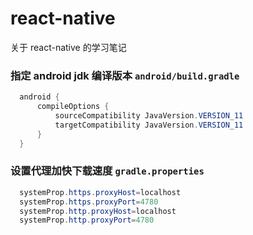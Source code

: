 # react-native
关于 react-native 的学习笔记

### 指定 android jdk 编译版本 `android/build.gradle`
```java
  android {
      compileOptions {
          sourceCompatibility JavaVersion.VERSION_11
          targetCompatibility JavaVersion.VERSION_11
      }
  }
```

### 设置代理加快下载速度 `gradle.properties`
```java
  systemProp.https.proxyHost=localhost
  systemProp.https.proxyPort=4780
  systemProp.http.proxyHost=localhost
  systemProp.http.proxyPort=4780
```

